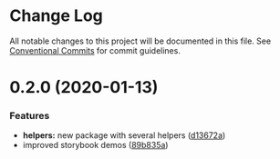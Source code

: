 # Change Log

All notable changes to this project will be documented in this file.
See [Conventional Commits](https://conventionalcommits.org) for commit guidelines.

# 0.2.0 (2020-01-13)


### Features

* **helpers:** new package with several helpers ([d13672a](https://github.com/ing-bank/lion/commit/d13672a22648883030cb0170431fad82eb81a96d))
* improved storybook demos ([89b835a](https://github.com/ing-bank/lion/commit/89b835a79998c45a28093de01f69216c35009a40))
